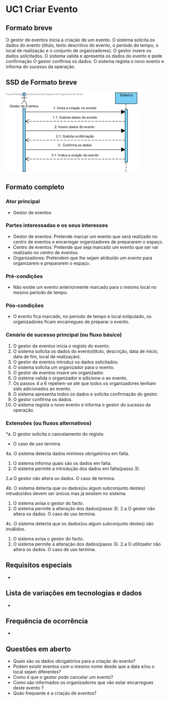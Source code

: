 # UC1 Criar Evento
## Formato breve
O gestor de eventos inicia a criação de um evento.
O sistema solicita os dados do evento (título, texto descritivo do evento, o período de tempo, o local de realização e o conjunto de organizadores).
O gestor insere os dados solicitados.
O sistema valida e apresenta os dados do evento e pede confirmação
O gestor confirma os dados.
O sistema regista o novo evento e informa do sucesso da operação.

## SSD de Formato breve
![SSD_UC1.png](../../Imagens/SSD_UC1.png)

## Formato completo

### Ator principal
* Gestor de eventos

### Partes interessadas e os seus interesses
+ Gestor de eventos: Pretende marcar um evento que será realizado no centro de eventos e encarregar organizadores de prepararem o espaço.
+ Centro de eventos: Pretende que seja marcado um evento que ser vai realizado no centro de eventos.
+ Organizadores: Pretendem que lhe sejam atribuido um evento para organizarem e prepararem o espaço.

### Pré-condições
+ Não existe um evento anteriormente marcado para o mesmo local no mesmo período de tempo.

### Pós-condições
* O evento fica marcado, no periodo de tempo e local estipulado, os organizadores ficam encarregues de preparar o evento.

### Cenário de sucesso principal (ou fluxo básico)
1. O gestor de eventos inicia o registo do evento.
2. O sistema solicita os dados do evento(titulo, descrição, data de inicio, data de fim, local de realização).
3. O gestor de eventos introduz os dados solicitados.
4. O sistema solicita um organizador para o evento.
5. O gestor de eventos insere um organizador.
6. O sistema valida o organizador e adiciona-o ao evento.
7. Os passos 4 a 6 repetem-se até que todos os organizadores tenham sido adicionados ao evento.
8. O sistema apresenta todos os dados e solicita confirmação do gestor.
9. O gestor confirma os dados.
10. O sistema regista o novo evento e informa o gestor do sucesso da operação.

### Extensões (ou fluxos alternativos)
\*a. O gestor solicita o cancelamento do registo.

+ O caso de uso termina.

4a. O sistema detecta dados minimos obrigatórios em falta.
1. O sistema informa quais são os dados em falta.
2. O sistema permite a introdução dos dados em falta(passo 3).

  2.a O gestor não altera os dados. O caso de termina.

4b. O sistema detecta que os dados(ou algum subconjunto destes) intrudozidos devem ser únicos mas já existem no sistema.

1. O sistema avisa o gestor do facto.
2. O sistema permite a alteração dos dados(passo 3).
  2.a O gestor não altera os dados. O caso de uso termina.

4c. O sistema detecta que os dados(ou algum subconjunto destes) são inválidos.
1. O sistema avisa o gestor do facto.
2. O sistema permite a alteração dos dados(passo 3).
  2.a O utilizador não altera os dados. O caso de uso termina.

## Requisitos especiais
*

## Lista de variações em tecnologias e dados
*

## Frequência de ocorrência
*

## Questões em aberto
+ Quais são os dados obrigatórios para a criação do evento?
+ Podem existir eventos com o mesmo nome desde que a data e/ou o local sejam diferentes?
+ Como é que o gestor pode cancelar um evento?
+ Como são informados os organizadores que vão estar encarregues deste evento ?
+ Quão frequente é a criação de eventos?
